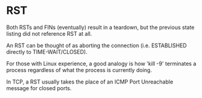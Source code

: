 # RST

Both RSTs and FINs \(eventually\) result in a teardown, but the previous state listing did not reference RST at all.

An RST can be thought of as aborting the connection \(i.e. ESTABLISHED directly to TIME-WAIT/CLOSED\).

For those with Linux experience, a good analogy is how 'kill -9' terminates a process regardless of what the process is currently doing.

In TCP, a RST usually takes the place of an ICMP Port Unreachable message for closed ports.

